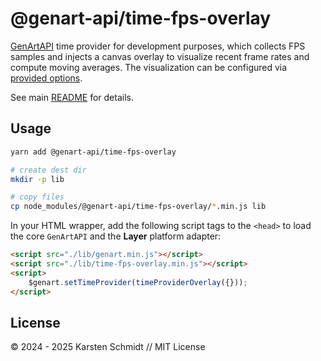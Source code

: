 # @genart-api/time-fps-overlay

[GenArtAPI](https://github.com/thi-ng/genart-api/) time provider for development
purposes, which collects FPS samples and injects a canvas overlay to visualize
recent frame rates and compute moving averages. The visualization can be
configured via [provided
options](https://github.com/thi-ng/genart-api/blob/main/packages/time-fps-overlay/src/index.ts).

See main
[README](https://github.com/thi-ng/genart-api/blob/main/README.md#time-providers)
for details.

## Usage

```bash
yarn add @genart-api/time-fps-overlay

# create dest dir
mkdir -p lib

# copy files
cp node_modules/@genart-api/time-fps-overlay/*.min.js lib
```

In your HTML wrapper, add the following script tags to the `<head>` to load the
core `GenArtAPI` and the **Layer** platform adapter:

```html
<script src="./lib/genart.min.js"></script>
<script src="./lib/time-fps-overlay.min.js"></script>
<script>
	$genart.setTimeProvider(timeProviderOverlay({}));
</script>
```

## License

&copy; 2024 - 2025 Karsten Schmidt // MIT License

